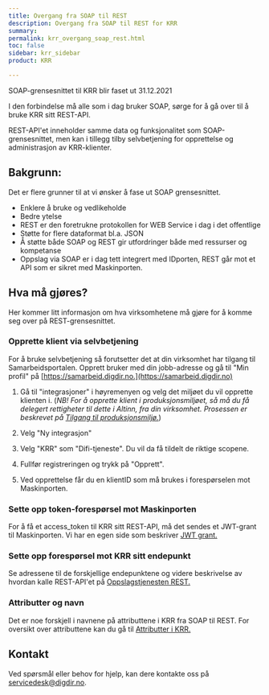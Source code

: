 ```yaml
---
title: Overgang fra SOAP til REST
description: Overgang fra SOAP til REST for KRR
summary:
permalink: krr_overgang_soap_rest.html
toc: false
sidebar: krr_sidebar
product: KRR

---
```

SOAP-grensesnittet til KRR blir faset ut 31.12.2021

I den forbindelse må alle som i dag bruker SOAP, sørge for å gå over til å bruke KRR sitt REST-API.

REST-API'et inneholder samme data og funksjonalitet som SOAP-grensesnittet, men kan i tillegg tilby selvbetjening for opprettelse og administrasjon av KRR-klienter.

## Bakgrunn:

Det er flere grunner til at vi ønsker å fase ut SOAP grensesnittet.

- Enklere å bruke og vedlikeholde
- Bedre ytelse
- REST er den foretrukne protokollen for WEB Service i dag i det offentlige
- Støtte for flere dataformat bl.a. JSON
- Å støtte både SOAP og REST gir utfordringer både med ressurser og kompetanse
- Oppslag via SOAP er i dag tett integrert med IDporten, REST går mot et API som er sikret med Maskinporten.


## Hva må gjøres?

Her kommer litt informasjon om hva virksomhetene må gjøre for å komme seg over på REST-grensesnittet.

### Opprette klient via selvbetjening

For å bruke selvbetjening så forutsetter det at din virksomhet har tilgang til Samarbeidsportalen. Opprett bruker med din jobb-adresse og gå til "Min profil" på
[https://samarbeid.digdir.no.](https://samarbeid.digdir.no)

1. Gå til "integrasjoner" i høyremenyen og velg det miljøet du vil opprette klienten i. (*NB! For å opprette klient i produksjonsmiljøet, så må du få delegert rettigheter til dette i Altinn, fra din virksomhet. Prosessen er beskrevet på [Tilgang til produksjonsmiljø.](maskinporten_sjolvbetjening_web.html#tilgang-i-produksjonsmilj%C3%B8)*)

2. Velg "Ny integrasjon"

3. Velg "KRR" som "Difi-tjeneste". Du vil da få tildelt de riktige scopene.

4. Fullfør registreringen og trykk på "Opprett".

5. Ved opprettelse får du en klientID som må brukes i forespørselen mot Maskinporten.


### Sette opp token-forespørsel mot Maskinporten

For å få et access_token til KRR sitt REST-API, må det sendes et JWT-grant til Maskinporten. Vi har en egen side som beskriver [JWT grant.](maskinporten_protocol_jwtgrant.html)

### Sette opp forespørsel mot KRR sitt endepunkt

Se adressene til de forskjellige endepunktene og videre beskrivelse av hvordan kalle REST-API'et på [Oppslagstjenesten REST.](oppslagstjenesten_rest.html)

### Attributter og navn

Det er noe forskjell i navnene på attributtene i KRR fra SOAP til REST. For oversikt over attributtene kan du gå til [Attributter i KRR.](krr_attributter.html)

## Kontakt

Ved spørsmål eller behov for hjelp, kan dere kontakte oss på servicedesk@digdir.no.
